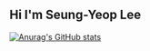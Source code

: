 ## Hi I'm Seung-Yeop Lee

[![Anurag's GitHub stats](https://github-readme-stats.vercel.app/api?username=DooDooLee)](https://github.com/DooDooLee)
